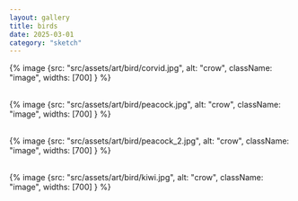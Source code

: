 ```yaml
---
layout: gallery
title: birds
date: 2025-03-01
category: "sketch"
---
```



{% image {src: "src/assets/art/bird/corvid.jpg", alt: "crow", className: "image", widths: [700] } %}
<br>
<br>

{% image {src: "src/assets/art/bird/peacock.jpg", alt: "crow", className: "image", widths: [700] } %}
<br>
<br>

{% image {src: "src/assets/art/bird/peacock_2.jpg", alt: "crow", className: "image", widths: [700] } %}
<br>
<br>

{% image {src: "src/assets/art/bird/kiwi.jpg", alt: "crow", className: "image", widths: [700] } %}
<br>
<br>
